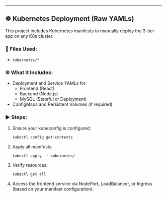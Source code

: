 ---

## ☸️ Kubernetes Deployment (Raw YAMLs)

This project includes Kubernetes manifests to manually deploy the 3-tier app on any K8s cluster.

### 📁 Files Used:
- `kubernetes/*`

### ⚙️ What It Includes:
- Deployment and Service YAMLs for:
  - Frontend (React)
  - Backend (Node.js)
  - MySQL (Stateful or Deployment)
- ConfigMaps and Persistent Volumes (if required)

### ▶️ Steps:

1. Ensure your kubeconfig is configured:
   ```bash
   kubectl config get-contexts
    ```
2. Apply all manifests:
    ```bash
   kubectl apply -f kubernetes/
    ```
4. Verify resources:
    ```bash
    kubectl get all
    ```
5. Access the frontend service via NodePort, LoadBalancer, or Ingress (based on your manifest configuration).
